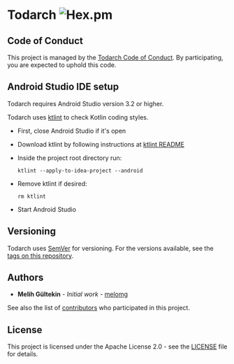 # Todarch ![Hex.pm](https://img.shields.io/hexpm/l/plug.svg)

## Code of Conduct

This project is managed by the [Todarch Code of Conduct](CODE_OF_CONDUCT.md).
By participating, you are expected to uphold this code.

## Android Studio IDE setup

Todarch requires Android Studio version 3.2 or higher.

Todarch uses [ktlint](https://ktlint.github.io/) to check Kotlin coding styles.
- First, close Android Studio if it's open
- Download ktlint by following instructions at [ktlint README](https://github.com/shyiko/ktlint/blob/master/README.md#installation)
- Inside the project root directory run:

  `ktlint --apply-to-idea-project --android`

- Remove ktlint if desired:

  `rm ktlint`

- Start Android Studio


## Versioning

Todarch uses [SemVer](http://semver.org/) for versioning. For the versions available, see the [tags on this repository](https://github.com/todarch/todarch-android/tags). 

## Authors

* **Melih Gültekin** - *Initial work* - [melomg](https://github.com/melomg)

See also the list of [contributors](https://github.com/todarch/todarch-android/graphs/contributors) who participated in this project.

## License

This project is licensed under the Apache License 2.0 - see the [LICENSE](LICENSE) file for details.
